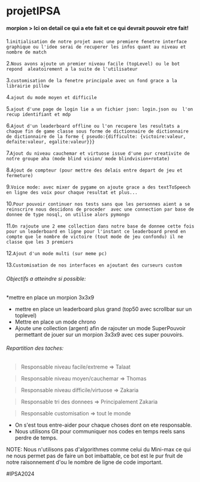 # projetIPSA
#### morpion > Ici on detail ce qui a ete fait et ce qui devrait pouvoir etre fait!

1.`initialisation de notre projet avec une premiere fenetre
interface graphique ou l'idee serai de recuperer les infos
quant au niveau et nombre de match`

2.`Nous avons ajoute un premier niveau facile (topLevel) ou le bot repond 
aleatoirement a la suite de l'utilisateur`

3.`customisation de la fenetre principale avec un fond grace a la librairie pillow`

4.`ajout du mode moyen et difficile`

5.`ajout d'une page de login lie a un fichier json: login.json ou 
l'on recup identifiant et mdp`

6.`Ajout d'un leaderboard offline ou l'on recupere les resultats
a chaque fin de game classe sous forme de dictionnaire de dictionnaire de dictionnaire
de la forme { pseudo:{difficulte: {victoire:valeur, defaite:valeur, egalite:valeur}}}`

7.`Ajout du niveau cauchemar et virtuose issue d'une pur creativite de notre groupe aha (mode blind vision/ mode blindvision+rotate)`

8.`Ajout de compteur (pour mettre des delais entre depart de jeu et fermeture)`

9.`Voice mode: avec mixer de pygame on ajoute grace a des textToSpeech en ligne des voix pour chaque resultat et plus...`

10.`Pour pouvoir continuer nos tests sans que les personnes aient a se reinscrire nous descidons de proceder 
avec une connection par base de donnee de type nosql, on utilise alors pymongo`

11.`On rajoute une 2 eme collection dans notre base de donnee cette fois pour un leaderboard en ligne
pour l'instant ce leaderboard prend en compte que le nombre de victoire (tout mode de jeu confondu) il ne classe que les 3 premiers`

12.`Ajout d'un mode multi (sur meme pc)`

13.`Customisation de nos interfaces en ajoutant des curseurs custom`

###### Objectifs a atteindre si possible:
*mettre en place un morpion 3x3x9
* mettre en place un leaderboard plus grand (top50 avec scrollbar sur un toplevel)
* Mettre en place un mode chrono
* Ajoute une collection (argent) afin de rajouter un mode SuperPouvoir permettant de jouer sur un morpion 3x3x9
avec ces super pouvoirs.



###### Repartition des taches:
> Responsable niveau facile/extreme => Talaat

> Responsable niveau moyen/cauchemar => Thomas

> Responsable niveau difficile/virtuose => Zakaria

> Responsable tri des donnees => Principalement Zakaria

> Responsable customisation => tout le monde

* On s'est tous entre-aider pour chaque choses dont on ete responsable.
* Nous utilisons Git pour communiquer nos codes en temps reels sans perdre de temps.

NOTE: Nous n'utilisons pas d'algorithmes comme celui du Mini-max ce qui ne nous permet pas de faire un bot
imbattable, ce bot est le pur fruit de notre raisonnement d'ou le nombre de ligne de code important.

#IPSA2024


